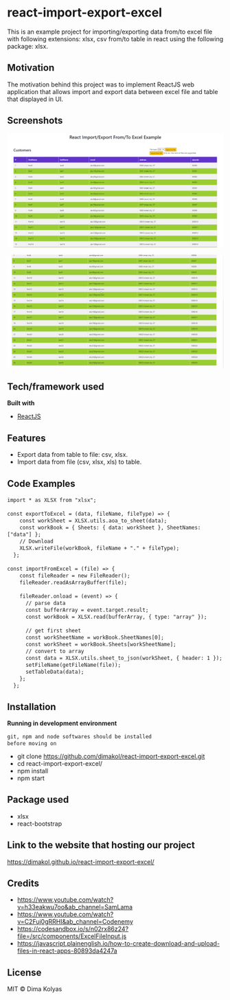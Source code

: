 # react-import-export-excel

This is an example project for importing/exporting data
from/to excel file with following extensions: xlsx, csv
from/to table in react using the following package: xlsx.

## Motivation

The motivation behind this project was to implement ReactJS web application that allows import and export data between excel file and table that displayed in UI.

## Screenshots

![image](screenshots/HomePage.png?raw=true "Home Page")

![animated gif](screenshots/AnimatedExample.gif?raw=true "Animated Example")

## Tech/framework used

**Built with**

- [ReactJS](https://reactjs.org/)

## Features

- Export data from table to file: csv, xlsx.
- Import data from file (csv, xlsx, xls) to table.

## Code Examples

```
import * as XLSX from "xlsx";

const exportToExcel = (data, fileName, fileType) => {
    const workSheet = XLSX.utils.aoa_to_sheet(data);
    const workBook = { Sheets: { data: workSheet }, SheetNames: ["data"] };
    // Download
    XLSX.writeFile(workBook, fileName + "." + fileType);
  };

const importFromExcel = (file) => {
    const fileReader = new FileReader();
    fileReader.readAsArrayBuffer(file);

    fileReader.onload = (event) => {
      // parse data
      const bufferArray = event.target.result;
      const workBook = XLSX.read(bufferArray, { type: "array" });

      // get first sheet
      const workSheetName = workBook.SheetNames[0];
      const workSheet = workBook.Sheets[workSheetName];
      // convert to array
      const data = XLSX.utils.sheet_to_json(workSheet, { header: 1 });
      setFileName(getFileName(file));
      setTableData(data);
    };
  };
```

## Installation

**Running in development environment**

    git, npm and node softwares should be installed
    before moving on

- git clone https://github.com/dimakol/react-import-export-excel.git
- cd react-import-export-excel/
- npm install
- npm start

## Package used

- xlsx
- react-bootstrap

## Link to the website that hosting our project

https://dimakol.github.io/react-import-export-excel/

## Credits

- https://www.youtube.com/watch?v=h33eakwu7oo&ab_channel=SamLama
- https://www.youtube.com/watch?v=C2Fuj0gRRHI&ab_channel=Codenemy
- https://codesandbox.io/s/n02rx86z24?file=/src/components/ExcelFileInput.js
- https://javascript.plainenglish.io/how-to-create-download-and-upload-files-in-react-apps-80893da4247a

## License

MIT © Dima Kolyas

